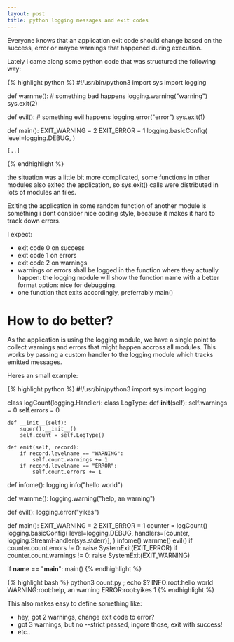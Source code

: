 ```yaml
---
layout: post
title: python logging messages and exit codes
---
```


Everyone knows that an application exit code should change based on
the success, error or maybe warnings that happened during execution.

Lately i came along some python code that was structured the following way:

{% highlight python %}
#!/usr/bin/python3
import sys
import logging

def warnme():
    # something bad happens
    logging.warning("warning")
    sys.exit(2)

def evil():
    # something evil happens
    logging.error("error")
    sys.exit(1)

def main():
    EXIT_WARNING = 2 
    EXIT_ERROR = 1 
    logging.basicConfig(
        level=logging.DEBUG,
    )   

    [..]
{% endhighlight %}

the situation was a little bit more complicated, some functions in other
modules also exited the application, so sys.exit() calls were distributed
in lots of modules an files.

Exiting the application in some random function of another module is 
something i dont consider nice coding style, because it makes it hard
to track down errors.

I expect:

 * exit code 0 on success
 * exit code 1 on errors
 * exit code 2 on warnings
 * warnings or errors shall be logged in the function where they actually
   happen: the logging module will show the function name with a better
   format option: nice for debugging.
 * one function that exits accordingly, preferrably main()

# How to do better?

As the application is using the logging module, we have a single point to
collect warnings and errors that might happen accross all modules. This works
by passing a custom handler to the logging module which tracks emitted
messages.

Heres an small example:

{% highlight python %}
#!/usr/bin/python3
import sys
import logging

class logCount(logging.Handler):
    class LogType:
        def __init__(self):
            self.warnings = 0
            self.errors = 0

    def __init__(self):
        super().__init__()
        self.count = self.LogType()

    def emit(self, record):
        if record.levelname == "WARNING":
            self.count.warnings += 1
        if record.levelname == "ERROR":
            self.count.errors += 1
            
def infome():
    logging.info("hello world")

def warnme():
    logging.warning("help, an warning")

def evil():
    logging.error("yikes")

def main():
    EXIT_WARNING = 2
    EXIT_ERROR = 1
    counter = logCount()
    logging.basicConfig(
        level=logging.DEBUG,
        handlers=[counter, logging.StreamHandler(sys.stderr)],
    )
    infome()
    warnme()
    evil()
    if counter.count.errors != 0:
        raise SystemExit(EXIT_ERROR)
    if counter.count.warnings != 0:
        raise SystemExit(EXIT_WARNING)

if __name__ == "__main__":
    main()
{% endhighlight %}


{% highlight bash %}
python3 count.py ; echo $?
INFO:root:hello world
WARNING:root:help, an warning
ERROR:root:yikes
1
{% endhighlight %}

This also makes easy to define something like:

 * hey, got 2 warnings, change exit code to error?
 * got 3 warnings, but no --strict passed, ingore those, exit with success!
 * etc..



